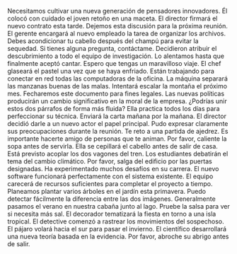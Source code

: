Necesitamos cultivar una nueva generación de pensadores innovadores.
Él colocó con cuidado el joven retoño en una maceta.
El director firmará el nuevo contrato esta tarde.
Dejemos esta discusión para la próxima reunión.
El gerente encargará al nuevo empleado la tarea de organizar los archivos.
Debes acondicionar tu cabello después del champú para evitar la sequedad.
Si tienes alguna pregunta, contáctame.
Decidieron atribuir el descubrimiento a todo el equipo de investigación.
Lo alentamos hasta que finalmente aceptó cantar.
Espero que tengas un maravilloso viaje.
El chef glaseará el pastel una vez que se haya enfriado.
Están trabajando para conectar en red todas las computadoras de la oficina.
La máquina separará las manzanas buenas de las malas.
Intentará escalar la montaña el próximo mes.
Fecharemos este documento para fines legales.
Las nuevas políticas producirán un cambio significativo en la moral de la empresa.
¿Podrías unir estos dos párrafos de forma más fluida?
Ella practica todos los días para perfeccionar su técnica.
Enviará la carta mañana por la mañana.
El director decidió darle a un nuevo actor el papel principal.
Pudo expresar claramente sus preocupaciones durante la reunión.
Te reto a una partida de ajedrez.
Es importante hacerte amigo de personas que te animan.
Por favor, caliente la sopa antes de servirla.
Ella se cepillará el cabello antes de salir de casa.
Está previsto acoplar los dos vagones del tren.
Los estudiantes debatirán el tema del cambio climático.
Por favor, salga del edificio por las puertas designadas.
Ha experimentado muchos desafíos en su carrera.
El nuevo software funcionará perfectamente con el sistema existente.
El equipo carecerá de recursos suficientes para completar el proyecto a tiempo.
Planeamos plantar varios árboles en el jardín esta primavera.
Puedo detectar fácilmente la diferencia entre las dos imágenes.
Generalmente pasamos el verano en nuestra cabaña junto al lago.
Pruebe la salsa para ver si necesita más sal.
El decorador tematizará la fiesta en torno a una isla tropical.
El detective comenzó a rastrear los movimientos del sospechoso.
El pájaro volará hacia el sur para pasar el invierno.
El científico desarrollará una nueva teoría basada en la evidencia.
Por favor, abroche su abrigo antes de salir.
